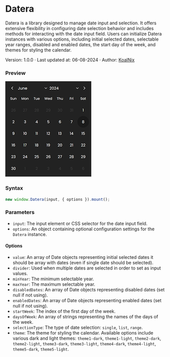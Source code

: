 # Datera

Datera is a library designed to manage date input and selection. It offers extensive flexibility in configuring date selection behavior and includes methods for interacting with the date input field. Users can initialize Datera instances with various options, including initial selected dates, selectable year ranges, disabled and enabled dates, the start day of the week, and themes for styling the calendar.

Version: 1.0.0 &middot; Last updated at: 06-08-2024 &middot; Author: [KoalNix](https://github.com/KoalNix)

### Preview

![image](screen/datera-preview.png)

### Syntax

```javascript
new window.Datera(input, { options }).mount();
```

### Parameters

- `input`: The input element or CSS selector for the date input field.
- `options`: An object containing optional configuration settings for the `Datera` instance.

#### Options

- `value`: An array of Date objects representing initial selected dates it should be array with dates (even if single date should be selected).
- `divider`: Used when multiple dates are selected in order to set as input values.
- `minYear`: The minimum selectable year.
- `maxYear`: The maximum selectable year.
- `disabledDates`: An array of Date objects representing disabled dates (set null if not using).
- `enabledDates`: An array of Date objects representing enabled dates (set null if not using).
- `startWeek`: The index of the first day of the week.
- `daysOfWeek`: An array of strings representing the names of the days of the week.
- `selectionType`: The type of date selection: `single`, `list`, `range`.
- `theme`: The theme for styling the calendar. Available options include various dark and light themes: `theme1-dark`, `theme1-light`, `theme2-dark`, `theme2-light`, `theme3-dark`, `theme3-light`, `theme4-dark`, `theme4-light`, `theme5-dark`, `theme5-light`.
